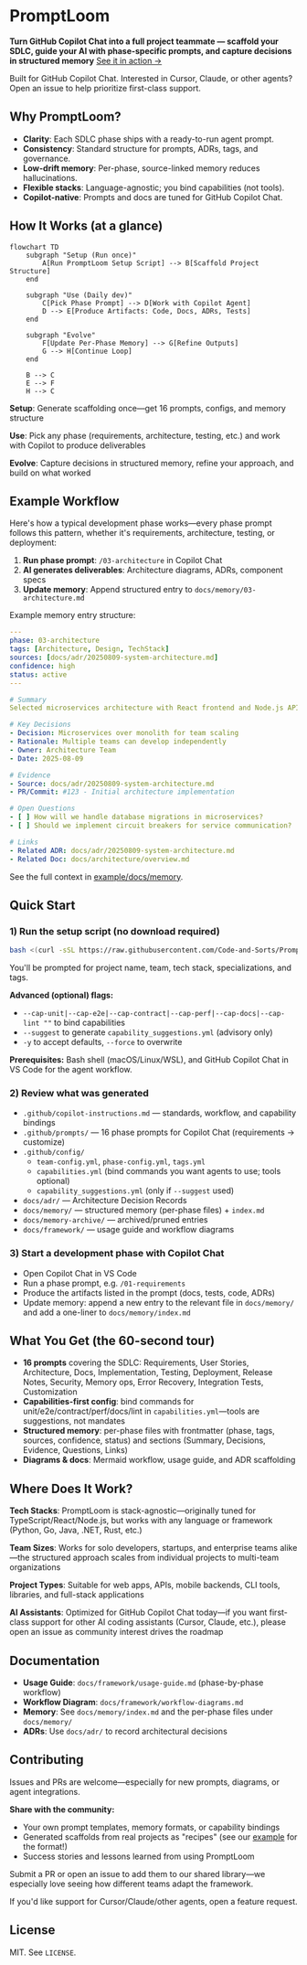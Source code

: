 # PromptLoom

**Turn GitHub Copilot Chat into a full project teammate — scaffold your SDLC, guide your AI with phase-specific prompts, and capture decisions in structured memory** [See it in action →](./example)

Built for GitHub Copilot Chat. Interested in Cursor, Claude, or other agents? Open an issue to help prioritize first-class support.

## Why PromptLoom?
- **Clarity**: Each SDLC phase ships with a ready-to-run agent prompt.
- **Consistency**: Standard structure for prompts, ADRs, tags, and governance.
- **Low-drift memory**: Per-phase, source-linked memory reduces hallucinations.
- **Flexible stacks**: Language-agnostic; you bind capabilities (not tools).
- **Copilot-native**: Prompts and docs are tuned for GitHub Copilot Chat.

## How It Works (at a glance)

```mermaid
flowchart TD
    subgraph "Setup (Run once)"
        A[Run PromptLoom Setup Script] --> B[Scaffold Project Structure]
    end

    subgraph "Use (Daily dev)"
        C[Pick Phase Prompt] --> D[Work with Copilot Agent]
        D --> E[Produce Artifacts: Code, Docs, ADRs, Tests]
    end

    subgraph "Evolve"
        F[Update Per-Phase Memory] --> G[Refine Outputs]
        G --> H[Continue Loop]
    end

    B --> C
    E --> F
    H --> C
```

**Setup**: Generate scaffolding once—get 16 prompts, configs, and memory structure

**Use**: Pick any phase (requirements, architecture, testing, etc.) and work with Copilot to produce deliverables

**Evolve**: Capture decisions in structured memory, refine your approach, and build on what worked

## Example Workflow

Here's how a typical development phase works—every phase prompt follows this pattern, whether it's requirements, architecture, testing, or deployment:

1. **Run phase prompt**: `/03-architecture` in Copilot Chat
2. **AI generates deliverables**: Architecture diagrams, ADRs, component specs
3. **Update memory**: Append structured entry to `docs/memory/03-architecture.md`

Example memory entry structure:
```yaml
---
phase: 03-architecture
tags: [Architecture, Design, TechStack]
sources: [docs/adr/20250809-system-architecture.md]
confidence: high
status: active
---

# Summary
Selected microservices architecture with React frontend and Node.js APIs.

# Key Decisions
- Decision: Microservices over monolith for team scaling
- Rationale: Multiple teams can develop independently
- Owner: Architecture Team
- Date: 2025-08-09

# Evidence
- Source: docs/adr/20250809-system-architecture.md
- PR/Commit: #123 - Initial architecture implementation

# Open Questions
- [ ] How will we handle database migrations in microservices?
- [ ] Should we implement circuit breakers for service communication?

# Links
- Related ADR: docs/adr/20250809-system-architecture.md
- Related Doc: docs/architecture/overview.md
```

See the full context in [example/docs/memory](./example/docs/memory).

## Quick Start

### 1) Run the setup script (no download required)

```bash
bash <(curl -sSL https://raw.githubusercontent.com/Code-and-Sorts/PromptLoom/main/generate.sh)
```

You'll be prompted for project name, team, tech stack, specializations, and tags.

**Advanced (optional) flags:**
- `--cap-unit|--cap-e2e|--cap-contract|--cap-perf|--cap-docs|--cap-lint ""` to bind capabilities
- `--suggest` to generate `capability_suggestions.yml` (advisory only)
- `-y` to accept defaults, `--force` to overwrite

**Prerequisites:** Bash shell (macOS/Linux/WSL), and GitHub Copilot Chat in VS Code for the agent workflow.

### 2) Review what was generated
- `.github/copilot-instructions.md` — standards, workflow, and capability bindings
- `.github/prompts/` — 16 phase prompts for Copilot Chat (requirements → customize)
- `.github/config/`
  - `team-config.yml`, `phase-config.yml`, `tags.yml`
  - `capabilities.yml` (bind commands you want agents to use; tools optional)
  - `capability_suggestions.yml` (only if `--suggest` used)
- `docs/adr/` — Architecture Decision Records
- `docs/memory/` — structured memory (per-phase files) + `index.md`
- `docs/memory-archive/` — archived/pruned entries
- `docs/framework/` — usage guide and workflow diagrams

### 3) Start a development phase with Copilot Chat
- Open Copilot Chat in VS Code
- Run a phase prompt, e.g. `/01-requirements`
- Produce the artifacts listed in the prompt (docs, tests, code, ADRs)
- Update memory: append a new entry to the relevant file in `docs/memory/` and add a one-liner to `docs/memory/index.md`

## What You Get (the 60-second tour)
- **16 prompts** covering the SDLC: Requirements, User Stories, Architecture, Docs, Implementation, Testing, Deployment, Release Notes, Security, Memory ops, Error Recovery, Integration Tests, Customization
- **Capabilities-first config**: bind commands for unit/e2e/contract/perf/docs/lint in `capabilities.yml`—tools are suggestions, not mandates
- **Structured memory**: per-phase files with frontmatter (phase, tags, sources, confidence, status) and sections (Summary, Decisions, Evidence, Questions, Links)
- **Diagrams & docs**: Mermaid workflow, usage guide, and ADR scaffolding

## Where Does It Work?

**Tech Stacks**: PromptLoom is stack-agnostic—originally tuned for TypeScript/React/Node.js, but works with any language or framework (Python, Go, Java, .NET, Rust, etc.)

**Team Sizes**: Works for solo developers, startups, and enterprise teams alike—the structured approach scales from individual projects to multi-team organizations

**Project Types**: Suitable for web apps, APIs, mobile backends, CLI tools, libraries, and full-stack applications

**AI Assistants**: Optimized for GitHub Copilot Chat today—if you want first-class support for other AI coding assistants (Cursor, Claude, etc.), please open an issue as community interest drives the roadmap

## Documentation
- **Usage Guide**: `docs/framework/usage-guide.md` (phase-by-phase workflow)
- **Workflow Diagram**: `docs/framework/workflow-diagrams.md`
- **Memory**: See `docs/memory/index.md` and the per-phase files under `docs/memory/`
- **ADRs**: Use `docs/adr/` to record architectural decisions

## Contributing

Issues and PRs are welcome—especially for new prompts, diagrams, or agent integrations.

**Share with the community:**
- Your own prompt templates, memory formats, or capability bindings
- Generated scaffolds from real projects as "recipes" (see our [example](./example) for the format!)
- Success stories and lessons learned from using PromptLoom

Submit a PR or open an issue to add them to our shared library—we especially love seeing how different teams adapt the framework.

If you'd like support for Cursor/Claude/other agents, open a feature request.

## License

MIT. See `LICENSE`.
